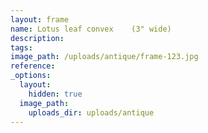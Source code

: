 ```yaml
---
layout: frame
name: Lotus leaf convex    (3" wide)
description:
tags:
image_path: /uploads/antique/frame-123.jpg
reference:
_options:
  layout:
    hidden: true
  image_path:
    uploads_dir: uploads/antique
---
```

